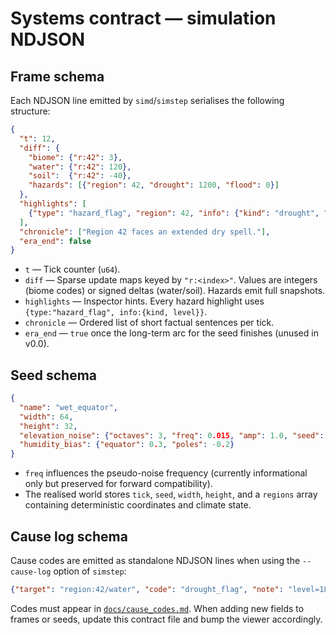 # Systems contract — simulation NDJSON

## Frame schema

Each NDJSON line emitted by `simd`/`simstep` serialises the following structure:

```json
{
  "t": 12,
  "diff": {
    "biome": {"r:42": 3},
    "water": {"r:42": 120},
    "soil":  {"r:42": -40},
    "hazards": [{"region": 42, "drought": 1200, "flood": 0}]
  },
  "highlights": [
    {"type": "hazard_flag", "region": 42, "info": {"kind": "drought", "level": 0.43}}
  ],
  "chronicle": ["Region 42 faces an extended dry spell."],
  "era_end": false
}
```

* `t` — Tick counter (`u64`).
* `diff` — Sparse update maps keyed by `"r:<index>"`. Values are integers (biome codes) or signed deltas (water/soil). Hazards emit full snapshots.
* `highlights` — Inspector hints. Every hazard highlight uses `{type:"hazard_flag", info:{kind, level}}`.
* `chronicle` — Ordered list of short factual sentences per tick.
* `era_end` — `true` once the long-term arc for the seed finishes (unused in v0.0).

## Seed schema

```json
{
  "name": "wet_equator",
  "width": 64,
  "height": 32,
  "elevation_noise": {"octaves": 3, "freq": 0.015, "amp": 1.0, "seed": 123},
  "humidity_bias": {"equator": 0.3, "poles": -0.2}
}
```

* `freq` influences the pseudo-noise frequency (currently informational only but preserved for forward compatibility).
* The realised world stores `tick`, `seed`, `width`, `height`, and a `regions` array containing deterministic coordinates and climate state.

## Cause log schema

Cause codes are emitted as standalone NDJSON lines when using the `--cause-log` option of `simstep`:

```json
{"target": "region:42/water", "code": "drought_flag", "note": "level=1800"}
```

Codes must appear in [`docs/cause_codes.md`](cause_codes.md). When adding new fields to frames or seeds, update this contract file and bump the viewer accordingly.

